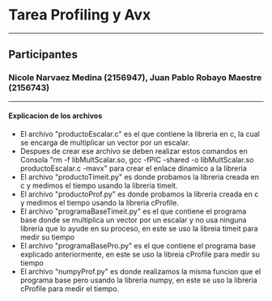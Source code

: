 <h1>Tarea Profiling y Avx</h1>
<hr>
<h2>Participantes</h2>
<h3>Nicole Narvaez Medina (2156947), Juan Pablo Robayo Maestre (2156743)</h3>
<hr>
<h4>Explicacion de los archivos</h4>

<ul>
  <li>El archivo "productoEscalar.c" es el que contiene la libreria en c, la cual se encarga de multiplicar un vector por un escalar.</li>
  <li>Despues de crear ese archivo se deben realizar estos comandos en Consola "rm -f libMultScalar.so, 
                                                                             gcc -fPIC -shared -o libMultScalar.so productoEscalar.c -mavx" para crear el enlace dinamico a la libreria</li>
  <li>El archivo "productoTimeit.py" es donde probamos la libreria creada en c y medimos el tiempo usando la libreria timeit.</li>
  <li>El archivo "productoProf.py" es donde probamos la libreria creada en c y medimos el tiempo usando la libreria cProfile.</li>
  <li>El archivo "programaBaseTimeit.py" es el que contiene el programa base donde se multiplica un vector por un escalar y no usa ninguna libreria que lo ayude en su proceso, en este se uso la libreia timeit para medir su tiempo</li>
  <li>El archivo "programaBasePro.py" es el que contiene el programa base explicado anteriormente, en este se uso la libreia cProfile para medir su tiempo</li>
  <li>El archivo "numpyProf.py" es donde realizamos la misma funcion que el programa base pero usando la libreria numpy, en este se uso la libreria cProfile para medir el tiempo.</li>
</ul>
 

